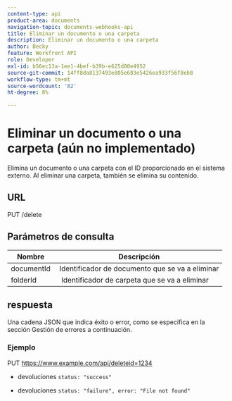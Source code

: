 ```yaml
---
content-type: api
product-area: documents
navigation-topic: documents-webhooks-api
title: Eliminar un documento o una carpeta
description: Eliminar un documento o una carpeta
author: Becky
feature: Workfront API
role: Developer
exl-id: b56ec13a-1ee1-4bef-b39b-e625d00e4952
source-git-commit: 14ff8da8137493e805e683e5426ea933f56f8eb8
workflow-type: tm+mt
source-wordcount: '82'
ht-degree: 8%

---
```



# Eliminar un documento o una carpeta (aún no implementado)

Elimina un documento o una carpeta con el ID proporcionado en el sistema externo. Al eliminar una carpeta, también se elimina su contenido.

## URL

PUT /delete

## Parámetros de consulta

| Nombre  | Descripción |
|---|---|
| documentId  | Identificador de documento que se va a eliminar |
| folderId  |  Identificador de carpeta que se va a eliminar |



## respuesta

Una cadena JSON que indica éxito o error, como se especifica en la sección Gestión de errores a continuación.

### Ejemplo

PUT https://www.example.com/api/delete­­­­­­­­­­­­­­­­­­­­­­­­­­­­­id=1234
* devoluciones `status: "success"`

* devoluciones `status: "failure", error: "File not found"`
